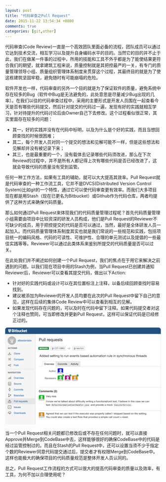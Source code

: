 ```yaml
---
layout: post
title: "代码审查之Pull Request"
date: 2015-11-22 13:54:34 +0800
comments: true
categories: [git,other] 
---
```


代码审查(Code Review)一直是一个高效团队里面必备的流程，团队成员可以通过它达到技术交流，相互学习以及提升自身编码水平的目的。当然它的目的并不止于此，我们在做某一件事的过程中，所用的技能和工具不外乎都是为了能使结果更符合我们的期望，就拿建筑工程来说，质量控制就是其把控最严的一关，有专门的质量管理领导小组、质量组织管理体系制度来贯穿这个过程，其最终目的就是为了使这栋建筑坚固牢稳，避免随时有可能崩塌的危险。
<!-- more -->
软件开发也一样，代码审查的另外一个目的就是为了保证软件的质量，避免系统中存在较多的Bug（软件中Bug是无法避免的，此处意思是尽量减少Bug出现的几率）。在我们以往的代码审查过程中，采用的主要形式是开发人员围在一起查看今天是否有哪些代码提交，然后针对提交的代码过一遍，发现有好的实践就相互学习，针对待提升的代码讨论后由Owner自己下去修改。这个过程看似很正常，其实里面存在较多的问题：
   
- 其一，好的实践并没有在代码中标明，以及为什么是个好的实践，而且当想回顾查找的时候很困难；  
- 其二，每个开发人员对同一个提交的想法和见解可能不一样，但是这些想法和见解却并没有被记录下来；    
- 其三，也是最重要的一个，没有载体去记录哪些代码须改进，那么在下次Review的过程中，并不是所有人都记得上次有哪些代码是否已经改进了，这就会导致代码的质量没有受到监管。

任何一种工作方法，如果有工具的辅助，就可以大大提高其效率。Pull Request就是代码审查的一种工作流工具，它并不是DVCS(Distributed Version Control System)比如git的一个特性，通过它可以使代码审查更有效率。而我们大多项目现在都是用Stash（现在已更名为Bitbucket）或Github作为代码仓库，两者均提供了这种方式来确保代码质量。

那么如何通过Pull Request来体现我们的代码质量管理过程呢？首先代码质量管理小组需要由项目中比较资深的研发人员构成，他们是Pull Request的Reviewer不可缺少的成员，用于把控提交的代码是否可以通过，当然，最好是全体研发人员一起加入。而代码质量管理体系制度其实也就是我们常说的一些规范和实践，包括项目统一的编码风格、代码的可读性、可维护性、合理的单元测试以及提倡的一些最佳实践等等。Reviewer可以通过此类体系来鉴别所提交的代码质量是否可以过关。

在此处我们并不阐述如何创建一个Pull Request，我们的焦点在于用它来解决之前遇到的问题。以我们现在项目中用的Stash为例，当Pull Request已创建并通知Reviewer后，Reviewer可以查看其提交代码，做出以下Action:

- 针对好的实践代码或设计可以在其位置标注上注释，以备后续回顾查找时容易找到。
- 建议被添加为Reviewer的开发人员均要在此次的Pull Request中留下自己的意见，这样在后续的集体Code Review中可以查看到相互的见解。
- 如果发现代码存在问题的，可以及时在代码中留下注释。如果代码提交者对这个注释也赞同，可当即修改并更新Pull Request，这样可以保证代码是已经修正过的。

![stash-pull-request.png](/assets/images/stash-pull-request.png)

当一个Pull Request相关问题都已修改后或不存在任何问题时，就可以直接Approve并Merge到CodeBase中去，这样能够很好的确保CodeBase中的代码是经过监管控制过的。而且在Stash的Pull Request中，还可以设置当须不少于指定个数的Reviewer同意代码提交通过后，提交者才有权限Merge到CodeBase中。这样也能极大的确保项目的代码质量规范是整体开发人员认同的。

总之，Pull Request工作流程的方式可以很大的提高代码审查的质量以及效率，有工具，为何不加以合理使用呢？




   


